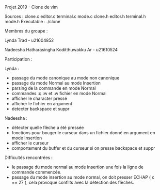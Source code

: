 Projet 2019 - Clone de vim

Sources : clone.c editor.c terminal.c mode.c clone.h editor.h terminal.h mode.h
Executable : ./clone

Membres du groupe :

Lynda Trad                                  - u21604852

Nadeesha Hatharasingha Koditthuwakku Ar     - u21610524

Participation : 

Lynda : 
- passage du mode canonique au mode non canonique
- passage du mode Normal au mode Insertion
- parsing de la commande en mode Normal
- commandes :q :w et :w fichier en mode Normal
- afficher le character pressé
- afficher le fichier en argument
- detecter backspace et suppr

Nadeesha :
- détecter quelle flèche a été pressée
- fonctions pour bouger le curseur dans un fichier donné en argument en mode Insertion
- afficher le curseur
- comportement du buffer et du curseur si on presse backspace et suppr


Difficultés rencontrées :
- le passage du mode normal au mode insertion une fois la ligne de commande commencée.
- passage du mode insertion au mode normal, on doit presser ECHAP ( c == 27 ),
cela provoque conflits avec la détection des flèches.